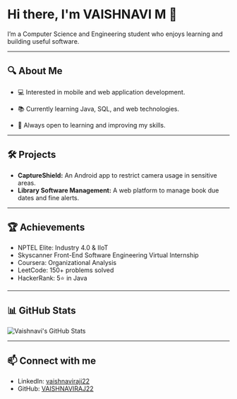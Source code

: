 # Hi there, I'm VAISHNAVI M 👋

I’m a Computer Science and Engineering student who enjoys learning and building useful software.

---

## 🔍 About Me
- 💻 Interested in mobile and web application development.

- 📚 Currently learning Java, SQL, and web technologies.
- 🌱 Always open to learning and improving my skills.

---

## 🛠️ Projects
- **CaptureShield:** An Android app to restrict camera usage in sensitive areas.
- **Library Software Management:** A web platform to manage book due dates and fine alerts.

---

## 🏆 Achievements
- NPTEL Elite: Industry 4.0 & IIoT
- Skyscanner Front-End Software Engineering Virtual Internship
- Coursera: Organizational Analysis
- LeetCode: 150+ problems solved
- HackerRank: 5⭐ in Java

---

## 📊 GitHub Stats

![Vaishnavi's GitHub Stats](https://github-readme-stats.vercel.app/api?username=VAISHNAVIRAJ22&show_icons=true&theme=default)

---

## 📫 Connect with me
- LinkedIn: [vaishnaviraji22](https://www.linkedin.com/in/vaishnaviraji22)
- GitHub: [VAISHNAVIRAJ22](https://github.com/VAISHNAVIRAJ22)
